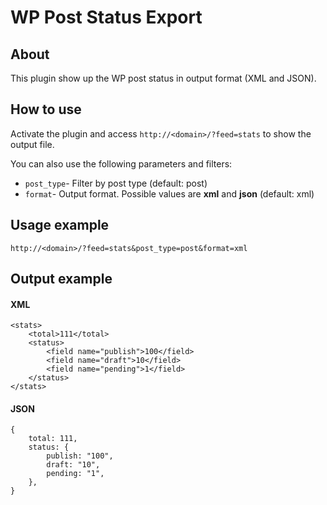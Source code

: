 # WP Post Status Export

## About
This plugin show up the WP post status in output format (XML and JSON).

## How to use
Activate the plugin and access `http://<domain>/?feed=stats` to show the output file.

You can also use the following parameters and filters:

* `post_type`- Filter by post type (default: post)
* `format`-  Output format. Possible values are __xml__ and __json__ (default: xml)

## Usage example
```
http://<domain>/?feed=stats&post_type=post&format=xml
```

## Output example
#### XML
```
<stats>
    <total>111</total>
    <status>
        <field name="publish">100</field>
        <field name="draft">10</field>
        <field name="pending">1</field>
    </status>
</stats>
```
#### JSON
```
{
    total: 111,
    status: {
        publish: "100",
        draft: "10",
        pending: "1",
    },
}
```
